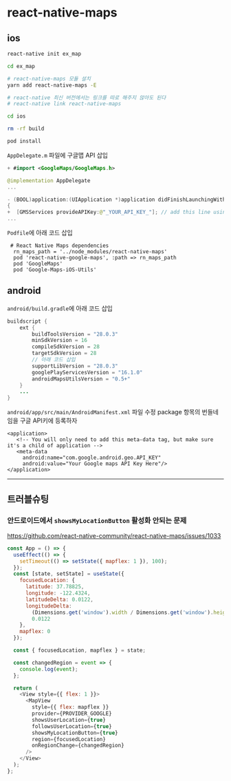 # react-native-maps

## ios

```sh
react-native init ex_map

cd ex_map

# react-native-maps 모듈 설치
yarn add react-native-maps -E

# react-native 최신 버전에서는 링크를 따로 해주지 않아도 된다
# react-native link react-native-maps

cd ios

rm -rf build

pod install
```

`AppDelegate.m` 파일에 구글맵 API 삽입

```swift
+ #import <GoogleMaps/GoogleMaps.h>

@implementation AppDelegate
...

- (BOOL)application:(UIApplication *)application didFinishLaunchingWithOptions:(NSDictionary *)launchOptions
{
+  [GMSServices provideAPIKey:@"_YOUR_API_KEY_"]; // add this line using the api key obtained from Google Console
...
```

`Podfile`에 아래 코드 삽입

```pod
 # React Native Maps dependencies
  rn_maps_path = '../node_modules/react-native-maps'
  pod 'react-native-google-maps', :path => rn_maps_path
  pod 'GoogleMaps'
  pod 'Google-Maps-iOS-Utils'
```

## android

`android/build.gradle`에 아래 코드 삽입

```java
buildscript {
    ext {
        buildToolsVersion = "28.0.3"
        minSdkVersion = 16
        compileSdkVersion = 28
        targetSdkVersion = 28
        // 아래 코드 삽입
        supportLibVersion = "28.0.3"
        googlePlayServicesVersion = "16.1.0"
        androidMapsUtilsVersion = "0.5+"
    }
    ...
}
```

`android/app/src/main/AndroidManifest.xml` 파일 수정
package 항목의 번들네임을 구글 API키에 등록하자

```
<application>
   <!-- You will only need to add this meta-data tag, but make sure it's a child of application -->
   <meta-data
     android:name="com.google.android.geo.API_KEY"
     android:value="Your Google maps API Key Here"/>
</application>
```

---

## 트러블슈팅

### 안드로이드에서 `showsMyLocationButton` 활성화 안되는 문제

<https://github.com/react-native-community/react-native-maps/issues/1033>

```js
const App = () => {
  useEffect(() => {
    setTimeout(() => setState({ mapflex: 1 }), 100);
  });
  const [state, setState] = useState({
    focusedLocation: {
      latitude: 37.78825,
      longitude: -122.4324,
      latitudeDelta: 0.0122,
      longitudeDelta:
        (Dimensions.get('window').width / Dimensions.get('window').height) *
        0.0122
    },
    mapflex: 0
  });

  const { focusedLocation, mapflex } = state;

  const changedRegion = event => {
    console.log(event);
  };

  return (
    <View style={{ flex: 1 }}>
      <MapView
        style={{ flex: mapflex }}
        provider={PROVIDER_GOOGLE}
        showsUserLocation={true}
        followsUserLocation={true}
        showsMyLocationButton={true}
        region={focusedLocation}
        onRegionChange={changedRegion}
      />
    </View>
  );
};
```
